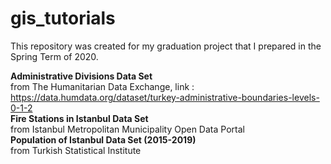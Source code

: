 # gis_tutorials
This repository was created for my graduation project that I prepared in the Spring Term of 2020.

**Administrative Divisions Data Set**</br>
from The Humanitarian Data Exchange, link : https://data.humdata.org/dataset/turkey-administrative-boundaries-levels-0-1-2
</br>
**Fire Stations in Istanbul Data Set**</br>
from Istanbul Metropolitan Municipality Open Data Portal
</br>
**Population of Istanbul Data Set (2015-2019)**</br>
from Turkish Statistical Institute

